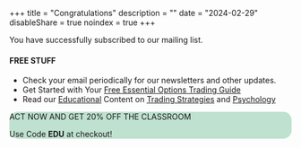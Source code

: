 +++
title = "Congratulations"
description = ""
date = "2024-02-29"
disableShare = true
noindex = true
+++


You have successfully subscribed to our mailing list. 


#### FREE STUFF

- Check your email periodically for our newsletters and other updates.
- Get Started with Your [Free Essential Options Trading Guide](/education/tradingguide/)
- Read our [Educational](/education/) Content on [Trading Strategies](/tags/strategies/) and [Psychology](/tags/trading-psychology/)

<div class="card shadow border-0 p-3 m-0" style="border-radius: 15px; background-color: #BFE1CF;">
    <div class="card-body p-0">
        <div class="container-fluid">
        <div class="row  align-items-center ">
            <div class="col-12">
            <p class="small text-danger p-0 m-0">ACT NOW AND GET 20% OFF THE CLASSROOM</p>
            <p class="py-2 m-0">Use Code <strong>EDU</strong> at checkout!</p>
            </div>
        </div>
        </div>
    </div>
</div>